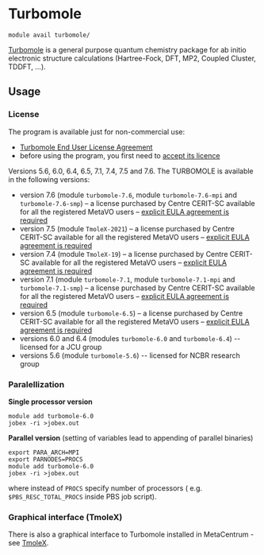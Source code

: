 # Turbomole

    module avail turbomole/

[Turbomole](https://www.turbomole.org/) is a general purpose quantum chemistry package for ab initio electronic structure calculations (Hartree-Fock, DFT, MP2, Coupled Cluster, TDDFT, ...).

## Usage

### License

The program is available just for non-commercial use:

- [Turbomole End User License Agreement](../../img/turbomole-enduser-license.pdf)  
- before using the program, you first need to [accept its licence](https://perun.metacentrum.cz/meta/registrar/?locale=en&vo=meta&group=lic_turbomole)

Versions 5.6, 6.0, 6.4, 6.5, 7.1, 7.4, 7.5 and 7.6. The TURBOMOLE is available in the following versions:

- version 7.6 (module `turbomole-7.6`, module `turbomole-7.6-mpi` and `turbomole-7.6-smp`) – a license purchased by Centre CERIT-SC available for all the registered MetaVO users – [explicit EULA agreement is required](https://perun.metacentrum.cz/meta/registrar/?locale=en&vo=meta&group=lic_turbomole)
- version 7.5 (module `TmoleX-2021`) – a license purchased by Centre CERIT-SC available for all the registered MetaVO users – [explicit EULA agreement is required](https://perun.metacentrum.cz/meta/registrar/?locale=en&vo=meta&group=lic_turbomole)
- version 7.4 (module `TmoleX-19`) – a license purchased by Centre CERIT-SC available for all the registered MetaVO users – [explicit EULA agreement is required](https://perun.metacentrum.cz/meta/registrar/?locale=en&vo=meta&group=lic_turbomole)
- version 7.1 (module `turbomole-7.1`, module `turbomole-7.1-mpi` and `turbomole-7.1-smp`) – a license purchased by Centre CERIT-SC available for all the registered MetaVO users – [explicit EULA agreement is required](https://perun.metacentrum.cz/meta/registrar/?locale=en&vo=meta&group=lic_turbomole)
- version 6.5 (module `turbomole-6.5`) – a license purchased by Centre CERIT-SC available for all the registered MetaVO users – [explicit EULA agreement is required](https://perun.metacentrum.cz/meta/registrar/?locale=en&vo=meta&group=lic_turbomole)
- versions 6.0 and 6.4 (modules `turbomole-6.0` and `turbomole-6.4`) -- licensed for a JCU group
- versions 5.6 (module `turbomole-5.6`) -- licensed for NCBR research group

### Paralellization

**Single processor version**

    module add turbomole-6.0
    jobex -ri >jobex.out

**Parallel version** (setting of variables lead to appending of parallel binaries)

    export PARA_ARCH=MPI
    export PARNODES=PROCS
    module add turbomole-6.0
    jobex -ri >jobex.out

where instead of `PROCS` specify number of processors ( e.g. `$PBS_RESC_TOTAL_PROCS` inside PBS job script).

### Graphical interface (TmoleX)

There is also a graphical interface to Turbomole installed in MetaCentrum - see [TmoleX](../../software/sw-list/tmolex.md).

